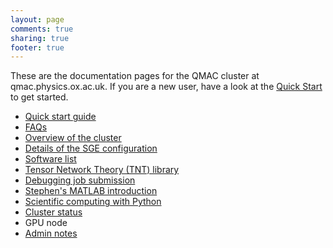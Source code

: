 ```yaml
---
layout: page
comments: true
sharing: true
footer: true
---
```


These are the documentation pages for the QMAC cluster at qmac.physics.ox.ac.uk.
If you are a new user, have a look at the [Quick Start](/quick-start) to get started.

 * [Quick start guide](/quick-start)
 * [FAQs](/faqs)
 * [Overview of the cluster](/cluster-overview)
 * [Details of the SGE configuration](/sge-configuration)
 * [Software list](/installed-software)
 * [Tensor Network Theory (TNT) library](/tnt-library)
 * [Debugging job submission](/debugging-job-submission)
 * [Stephen's MATLAB introduction](/intro-guide-matlab)
 * [Scientific computing with Python](/scientific-computing-with-python)
 * [Cluster status](http://qmac.physics.ox.ac.uk/ganglia)
 * GPU node
 * [Admin notes](/admin)
